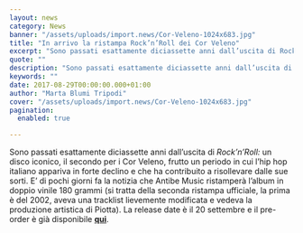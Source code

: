 ```yaml
---
layout: news
category: News
banner: "/assets/uploads/import.news/Cor-Veleno-1024x683.jpg"
title: "In arrivo la ristampa Rock’n’Roll dei Cor Veleno"
excerpt: "Sono passati esattamente diciassette anni dall’uscita di Rock’n’Roll: un disco iconico, il secondo per i Cor Veleno, frutto un periodo in cui l’hip hop italiano appariva in forte declino e che ha contribuito a risollevare dalle sue sorti. E’ di pochi giorni fa la notizia che Antibe Music ristamperà l’album in doppio vinile 180 grammi (si [&hellip"
quote: ""
description: "Sono passati esattamente diciassette anni dall’uscita di Rock’n’Roll: un disco iconico, il secondo per i Cor Veleno, frutto un periodo in cui l’hip hop italiano appariva in forte declino e che ha contribuito a risollevare dalle sue sorti. E’ di pochi giorni fa la notizia che Antibe Music ristamperà l’album in doppio vinile 180 grammi (si [&hellip"
keywords: ""
date: 2017-08-29T00:00:00.000+01:00
author: "Marta Blumi Tripodi"
cover: "/assets/uploads/import.news/Cor-Veleno-1024x683.jpg"
pagination:
  enabled: true

---
```


Sono passati esattamente diciassette anni dall’uscita di _Rock’n’Roll:_ un disco iconico, il secondo per i Cor Veleno, frutto un periodo in cui l’hip hop italiano appariva in forte declino e che ha contribuito a risollevare dalle sue sorti. E’ di pochi giorni fa la notizia che Antibe Music ristamperà l’album in doppio vinile 180 grammi (si tratta della seconda ristampa ufficiale, la prima è del 2002, aveva una tracklist lievemente modificata e vedeva la produzione artistica di Piotta). La release date è il 20 settembre e il pre-order è già disponibile [**qui**](http://www.antibemusic.it/album.asp?id=664).